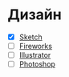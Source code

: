 # Дизайн

- [x] [Sketch](sketch.md)
- [ ] [Fireworks](fireworks.md)
- [ ] [Illustrator](illustrator.md)
- [ ] [Photoshop](photoshop.md)
